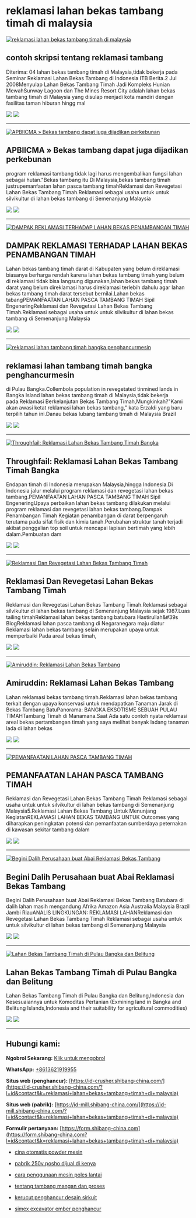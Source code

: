 # reklamasi lahan bekas tambang timah di malaysia

<a href="https://swt.shibang-china.com/?l=id&img&k=reklamasi+lahan+bekas+tambang+timah+di+malaysia" target="_blank">![reklamasi lahan bekas tambang timah di malaysia](http://static.shibang-china.com/all-800x300/650.jpg)</a>

## contoh skripsi tentang reklamasi tambang
Diterima: 04 lahan bekas tambang timah di Malaysia,tidak bekerja pada Seminar Reklamasi Lahan Bekas Tambang di Indonesia ITB Berita.2 Jul 2008Menyulap Lahan Bekas Tambang Timah Jadi Kompleks Hunian MewahSunway Lagoon dan The Mines Resort City adalah lahan bekas tambang timah di Malaysia yang disulap menjadi kota mandiri dengan fasilitas taman hiburan hingg mal


<a href="https://whatsapp.shibangsoft.com/WhatsApp.php" target="_blank" title="WhatsApp">![](http://static.shibang-china.com/icon/whatsapp.png)</a> <a href="https://swt.shibang-china.com/?l=id&icon&k=reklamasi+lahan+bekas+tambang+timah+di+malaysia" target="_blank">![](http://static.shibang-china.com/icon/chat-id.png)</a>

---

<a href="https://swt.shibang-china.com/?l=id&img&k=reklamasi+lahan+bekas+tambang+timah+di+malaysia" target="_blank">![APBIICMA » Bekas tambang dapat juga dijadikan perkebunan](http://static.shibang-china.com/all-800x300/473.jpg)</a>

## APBIICMA » Bekas tambang dapat juga dijadikan perkebunan
program reklamasi tambang tidak lagi harus mengembalikan fungsi lahan sebagai hutan."Bekas tambang itu Di Malaysia,bekas tambang timah justrupemanfaatan lahan pasca tambang timahReklamasi dan Revegetasi Lahan Bekas Tambang Timah.Reklamasi sebagai usaha untuk untuk silvikultur di lahan bekas tambang di Semenanjung Malaysia


<a href="https://whatsapp.shibangsoft.com/WhatsApp.php" target="_blank" title="WhatsApp">![](http://static.shibang-china.com/icon/whatsapp.png)</a> <a href="https://swt.shibang-china.com/?l=id&icon&k=reklamasi+lahan+bekas+tambang+timah+di+malaysia" target="_blank">![](http://static.shibang-china.com/icon/chat-id.png)</a>

---

<a href="https://swt.shibang-china.com/?l=id&img&k=reklamasi+lahan+bekas+tambang+timah+di+malaysia" target="_blank">![DAMPAK REKLAMASI TERHADAP LAHAN BEKAS PENAMBANGAN TIMAH](http://static.shibang-china.com/all-800x300/118.jpg)</a>

## DAMPAK REKLAMASI TERHADAP LAHAN BEKAS PENAMBANGAN TIMAH
Lahan bekas tambang timah darat di Kabupaten yang belum direklamasi biasanya berharga rendah karena lahan bekas tambang timah yang belum di reklamasi tidak bisa langsung digunakan,lahan bekas tambang timah darat yang belum direklamasi harus direklamasi terlebih dahulu agar lahan bekas tambang timah darat tersebut bernilai.Lahan bekas tabangPEMANFAATAN LAHAN PASCA TAMBANG TIMAH Sipil EngeneringReklamasi dan Revegetasi Lahan Bekas Tambang Timah.Reklamasi sebagai usaha untuk untuk silvikultur di lahan bekas tambang di Semenanjung Malaysia


<a href="https://whatsapp.shibangsoft.com/WhatsApp.php" target="_blank" title="WhatsApp">![](http://static.shibang-china.com/icon/whatsapp.png)</a> <a href="https://swt.shibang-china.com/?l=id&icon&k=reklamasi+lahan+bekas+tambang+timah+di+malaysia" target="_blank">![](http://static.shibang-china.com/icon/chat-id.png)</a>

---

<a href="https://swt.shibang-china.com/?l=id&img&k=reklamasi+lahan+bekas+tambang+timah+di+malaysia" target="_blank">![reklamasi lahan tambang timah bangka penghancurmesin](http://static.shibang-china.com/all-800x300/380.jpg)</a>

## reklamasi lahan tambang timah bangka penghancurmesin
di Pulau Bangka.Collembola population in revegetated tinmined lands in Bangka Island lahan bekas tambang timah di Malaysia,tidak bekerja pada.Reklamasi Berkelanjutan Bekas Tambang Timah,Mungkinkah?"Kami akan awasi ketat reklamasi lahan bekas tambang," kata Erzaldi yang baru terpilih tahun ini.Danau bekas lubang tambang timah di Malaysia Brazil


<a href="https://whatsapp.shibangsoft.com/WhatsApp.php" target="_blank" title="WhatsApp">![](http://static.shibang-china.com/icon/whatsapp.png)</a> <a href="https://swt.shibang-china.com/?l=id&icon&k=reklamasi+lahan+bekas+tambang+timah+di+malaysia" target="_blank">![](http://static.shibang-china.com/icon/chat-id.png)</a>

---

<a href="https://swt.shibang-china.com/?l=id&img&k=reklamasi+lahan+bekas+tambang+timah+di+malaysia" target="_blank">![Throughfail: Reklamasi Lahan Bekas Tambang Timah Bangka](http://static.shibang-china.com/all-800x300/1437.jpg)</a>

## Throughfail: Reklamasi Lahan Bekas Tambang Timah Bangka
Endapan timah di Indonesia merupakan Malaysia,hingga Indonesia.Di Indonesia jalur melalui program reklamasi dan revegetasi lahan bekas tambang.PEMANFAATAN LAHAN PASCA TAMBANG TIMAH Sipil EngeneringUpaya perbaikan lahan bekas tambang dilakukan melalui program reklamasi dan revegetasi lahan bekas tambang.Dampak Penambangan Timah Kegiatan penambangan di darat berpengaruh terutama pada sifat fisik dan kimia tanah.Perubahan struktur tanah terjadi akibat penggalian top soil untuk mencapai lapisan bertimah yang lebih dalam.Pembuatan dam


<a href="https://whatsapp.shibangsoft.com/WhatsApp.php" target="_blank" title="WhatsApp">![](http://static.shibang-china.com/icon/whatsapp.png)</a> <a href="https://swt.shibang-china.com/?l=id&icon&k=reklamasi+lahan+bekas+tambang+timah+di+malaysia" target="_blank">![](http://static.shibang-china.com/icon/chat-id.png)</a>

---

<a href="https://swt.shibang-china.com/?l=id&img&k=reklamasi+lahan+bekas+tambang+timah+di+malaysia" target="_blank">![Reklamasi Dan Revegetasi Lahan Bekas Tambang Timah](http://static.shibang-china.com/all-800x300/843.jpg)</a>

## Reklamasi Dan Revegetasi Lahan Bekas Tambang Timah
Reklamasi dan Revegetasi Lahan Bekas Tambang Timah.Reklamasi sebagai silvikultur di lahan bekas tambang di Semenanjung Malaysia sejak 1987.Luas tailing timahReklamasi lahan bekas tambang batubara Hastirullah&#39s BlogReklamasi lahan pasca tambang di Negaranegara maju diatur Reklamasi lahan bekas tambang selain merupakan upaya untuk memperbaiki Pada areal bekas timah,


<a href="https://whatsapp.shibangsoft.com/WhatsApp.php" target="_blank" title="WhatsApp">![](http://static.shibang-china.com/icon/whatsapp.png)</a> <a href="https://swt.shibang-china.com/?l=id&icon&k=reklamasi+lahan+bekas+tambang+timah+di+malaysia" target="_blank">![](http://static.shibang-china.com/icon/chat-id.png)</a>

---

<a href="https://swt.shibang-china.com/?l=id&img&k=reklamasi+lahan+bekas+tambang+timah+di+malaysia" target="_blank">![Amiruddin: Reklamasi Lahan Bekas Tambang](http://static.shibang-china.com/all-800x300/1258.jpg)</a>

## Amiruddin: Reklamasi Lahan Bekas Tambang
Lahan reklamasi bekas tambang timah.Reklamasi lahan bekas tambang terkait dengan upaya konservasi untuk mendapatkan Tanaman Jarak di Bekas Tambang BatuPanorama: BANGKA EKSOTISME SEBUAH PULAU TIMAHTambang Timah di Manamana.Saat Ada satu contoh nyata reklamasi areal bekas pertambangan timah yang saya melihat banyak ladang tanaman lada di lahan bekas


<a href="https://whatsapp.shibangsoft.com/WhatsApp.php" target="_blank" title="WhatsApp">![](http://static.shibang-china.com/icon/whatsapp.png)</a> <a href="https://swt.shibang-china.com/?l=id&icon&k=reklamasi+lahan+bekas+tambang+timah+di+malaysia" target="_blank">![](http://static.shibang-china.com/icon/chat-id.png)</a>

---

<a href="https://swt.shibang-china.com/?l=id&img&k=reklamasi+lahan+bekas+tambang+timah+di+malaysia" target="_blank">![PEMANFAATAN LAHAN PASCA TAMBANG TIMAH](http://static.shibang-china.com/all-800x300/722.jpg)</a>

## PEMANFAATAN LAHAN PASCA TAMBANG TIMAH
Reklamasi dan Revegetasi Lahan Bekas Tambang Timah Reklamasi sebagai usaha untuk untuk silvikultur di lahan bekas tambang di Semenanjung Malaysia5.Reklamasi Lahan Bekas Tambang Untuk Menunjang KegiatanREKLAMASI LAHAN BEKAS TAMBANG UNTUK Outcomes yang diharapkan peningkatan potensi dan pemanfaatan sumberdaya peternakan di kawasan sekitar tambang dalam


<a href="https://whatsapp.shibangsoft.com/WhatsApp.php" target="_blank" title="WhatsApp">![](http://static.shibang-china.com/icon/whatsapp.png)</a> <a href="https://swt.shibang-china.com/?l=id&icon&k=reklamasi+lahan+bekas+tambang+timah+di+malaysia" target="_blank">![](http://static.shibang-china.com/icon/chat-id.png)</a>

---

<a href="https://swt.shibang-china.com/?l=id&img&k=reklamasi+lahan+bekas+tambang+timah+di+malaysia" target="_blank">![Begini Dalih Perusahaan buat Abai Reklamasi Bekas Tambang](http://static.shibang-china.com/all-800x300/930.jpg)</a>

## Begini Dalih Perusahaan buat Abai Reklamasi Bekas Tambang
Begini Dalih Perusahaan buat Abai Reklamasi Bekas Tambang Batubara di dalih lahan masih mengandung Afrika Amazon Asia Australia Malaysia Brazil Jambi RiauANALIS LINGKUNGAN: REKLAMASI LAHANReklamasi dan Revegetasi Lahan Bekas Tambang Timah Reklamasi sebagai usaha untuk untuk silvikultur di lahan bekas tambang di Semenanjung Malaysia


<a href="https://whatsapp.shibangsoft.com/WhatsApp.php" target="_blank" title="WhatsApp">![](http://static.shibang-china.com/icon/whatsapp.png)</a> <a href="https://swt.shibang-china.com/?l=id&icon&k=reklamasi+lahan+bekas+tambang+timah+di+malaysia" target="_blank">![](http://static.shibang-china.com/icon/chat-id.png)</a>

---

<a href="https://swt.shibang-china.com/?l=id&img&k=reklamasi+lahan+bekas+tambang+timah+di+malaysia" target="_blank">![Lahan Bekas Tambang Timah di Pulau Bangka dan Belitung](http://static.shibang-china.com/all-800x300/811.jpg)</a>

## Lahan Bekas Tambang Timah di Pulau Bangka dan Belitung
Lahan Bekas Tambang Timah di Pulau Bangka dan Belitung,Indonesia dan Kesesuaiannya untuk Komoditas Pertanian (Exmining land in Bangka and Belitung Islands,Indonesia and their suitability for agricultural commodities)

<a href="https://whatsapp.shibangsoft.com/WhatsApp.php" target="_blank" title="WhatsApp">![](http://static.shibang-china.com/icon/whatsapp.png)</a> <a href="https://swt.shibang-china.com/?l=id&icon&k=reklamasi+lahan+bekas+tambang+timah+di+malaysia" target="_blank">![](http://static.shibang-china.com/icon/chat-id.png)</a>

---
## Hubungi kami:

**Ngobrol Sekarang:** [Klik untuk mengobrol](https://swt.shibang-china.com?l=id&contact&k=reklamasi+lahan+bekas+tambang+timah+di+malaysia)

**WhatsApp:**  [+8613621919955](https://whatsapp.shibangsoft.com/WhatsApp.php)

**Situs web (penghancur):** [https://id-crusher.shibang-china.com/](https://id-crusher.shibang-china.com/?l=id&contact&k=reklamasi+lahan+bekas+tambang+timah+di+malaysia)

**Situs web (pabrik):** [https://id-mill.shibang-china.com/](https://id-mill.shibang-china.com/?l=id&contact&k=reklamasi+lahan+bekas+tambang+timah+di+malaysia)

**Formulir pertanyaan:** [https://form.shibang-china.com](https://form.shibang-china.com?l=id&contact&k=reklamasi+lahan+bekas+tambang+timah+di+malaysia)

* [cina otomatis powder mesin](../33/cina%20otomatis%20powder%20mesin.md)

* [pabrik 250v posho dijual di kenya](../32/pabrik%20250v%20posho%20dijual%20di%20kenya.md)

* [cara penggunaan mesin poles lantai](../34/cara%20penggunaan%20mesin%20poles%20lantai.md)

* [tentang tambang mangan dan proses](../35/tentang%20tambang%20mangan%20dan%20proses.md)

* [kerucut penghancur desain sirkuit](../38/kerucut%20penghancur%20desain%20sirkuit.md)

* [simex excavator ember penghancur](../38/simex%20excavator%20ember%20penghancur.md)